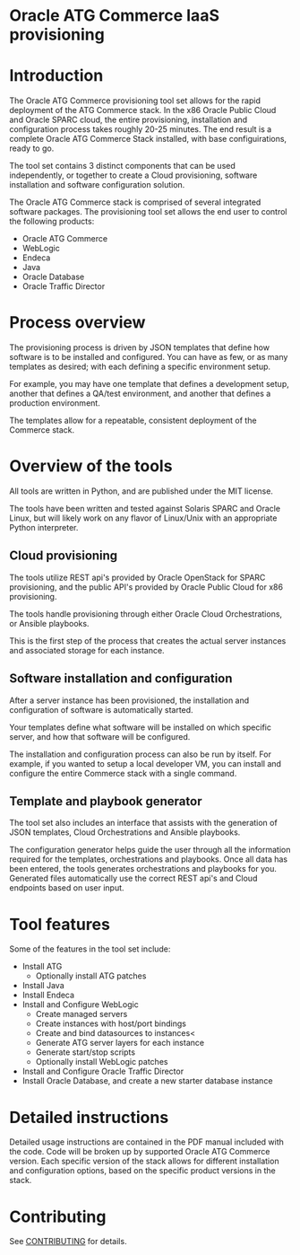# Oracle ATG Commerce IaaS provisioning

# Introduction
The Oracle ATG Commerce provisioning tool set allows for the rapid deployment of the ATG Commerce stack.
In the x86 Oracle Public Cloud and Oracle SPARC cloud, the entire provisioning, installation and configuration process takes roughly 20-25 minutes. The end result is a complete Oracle ATG Commerce Stack installed, with base configuirations, ready to go.

The tool set contains 3 distinct components that can be used independently, or together to create a Cloud provisioning, software installation and software configuration solution.

The Oracle ATG Commerce stack is comprised of several integrated software packages. The provisioning tool set allows the end user to control the following products:
* Oracle ATG Commerce
* WebLogic
* Endeca
* Java
* Oracle Database
* Oracle Traffic Director
 
# Process overview
The provisioning process is driven by JSON templates that define how software is to be installed and configured. You can have as few, or as many templates as desired; with each defining a specific environment setup.

For example, you may have one template that defines a development setup, another that defines a QA/test environment, and another that defines a production environment.

The templates allow for a repeatable, consistent deployment of the Commerce stack.

# Overview of the tools
All tools are written in Python, and are published under the MIT license.

The tools have been written and tested against Solaris SPARC and Oracle Linux, but will likely work on any flavor of Linux/Unix with an appropriate Python interpreter.

## Cloud provisioning
The tools utilize REST api's provided by Oracle OpenStack for SPARC provisioning, and the public API's provided by Oracle Public Cloud for x86 provisioning.

The tools handle provisioning through either Oracle Cloud Orchestrations, or Ansible playbooks.

This is the first step of the process that creates the actual server instances and associated storage for each instance.

## Software installation and configuration
After a server instance has been provisioned, the installation and configuration of software is automatically started.

Your templates define what software will be installed on which specific server, and how that software will be configured.

The installation and configuration process can also be run by itself. For example, if you wanted to setup a local developer VM, you can install and configure the entire Commerce stack with a single command.

## Template and playbook generator
The tool set also includes an interface that assists with the generation of JSON templates, Cloud Orchestrations and Ansible playbooks.

The configuration generator helps guide the user through all the information required for the templates, orchestrations and playbooks. Once all data has been entered, the tools generates orchestrations and playbooks for you. Generated files automatically use the correct REST api's and Cloud endpoints based on user input.

# Tool features
Some of the features in the tool set include:
* Install ATG
    * Optionally install ATG patches
* Install Java
* Install Endeca
* Install and Configure WebLogic
    * Create managed servers
 	* Create instances with host/port bindings
 	* Create and bind datasources to instances<
 	* Generate ATG server layers for each instance
 	* Generate start/stop scripts
    * Optionally install WebLogic patches
* Install and Configure Oracle Traffic Director
* Install Oracle Database, and create a new starter database instance

# Detailed instructions
Detailed usage instructions are contained in the PDF manual included with the code.
Code will be broken up by supported Oracle ATG Commerce version. Each specific version of the stack allows for different installation and configuration options, based on the specific product versions in the stack.

# Contributing

See
[CONTRIBUTING](https://github.com/oracle/atg-commerce-iaas/tree/master/CONTRIBUTING.md)
for details.



